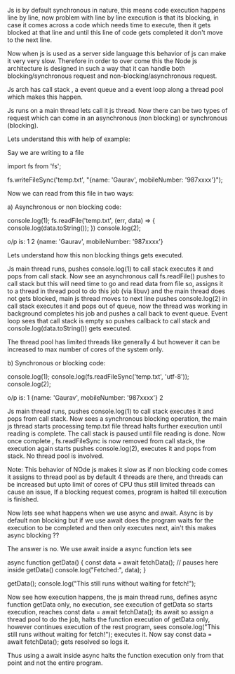 Js is by default synchronous in nature, this means code execution happens line by line, now problem with line by line
execution is that its blocking, in case it comes across a code which needs time to execute, then it gets blocked at
that line and until this line of code gets completed it don't move to the next line.

Now when js is used as a server side language this behavior of js can make it very very slow.
Therefore in order to over come this the Node js architecture is designed in such a way that it can handle both blocking/synchronous
request and non-blocking/asynchronous request.

Js arch has call stack , a event queue and a event loop along a thread pool which makes this happen.

Js runs on a main thread lets call it js thread. Now there can be two types of request which can come in an asynchronous (non blocking) or synchronous (blocking). 

Lets understand this with help of example:

Say we are writing to a file

import fs from 'fs';

fs.writeFileSync('temp.txt', "{name: 'Gaurav', mobileNumber: '987xxxx'}");

Now we can read from this file in two ways:

a) Asynchronous or non blocking code:

console.log(1);
fs.readFile('temp.txt', (err, data) => {
     console.log(data.toString());
 })
console.log(2);

o/p is: 
1
2
{name: 'Gaurav', mobileNumber: '987xxxx'}

Lets understand how this non blocking things gets executed.

Js main thread runs, pushes console.log(1) to call stack executes it and pops from call stack.
Now see an asynchronous call fs.readFile() pushes to call stack but this will need time to go and read data from file so, assigns it
to a thread in thread pool to do this job (via libuv) and the main thread does not gets blocked, main js thread moves to next line pushes console.log(2) in call stack executes it and pops out of queue, now the thread was working in background completes his job and pushes a call back to
event queue. Event loop sees that call stack is empty so pushes callback to call stack and console.log(data.toString()) gets executed.

The thread pool has limited threads like generally 4 but however it can be increased to max number of cores of the system only.

b) Synchronous or blocking code:

console.log(1);
console.log(fs.readFileSync('temp.txt', 'utf-8'));
console.log(2);

o/p is: 
1
{name: 'Gaurav', mobileNumber: '987xxxx'}
2

Js main thread runs, pushes console.log(1) to call stack executes it and pops from call stack.
Now sees a synchronous blocking operation, the main js thread starts processing temp.txt file thread halts further execution until reading is complete. The call stack is paused until file reading is done. Now once complete , fs.readFileSync is now removed from call stack, 
the execution again starts pushes console.log(2), executes it and pops from stack. No thread pool is involved.

Note: This behavior of NOde js makes it slow as if non blocking code comes it assigns to thread pool as by default 4 threads are there, and threads
can be increased but upto limit of cores of CPU thus still limited threads can cause an issue, If a blocking request comes, program is halted till
execution is finished.


Now lets see what happens when we use async and await. Async is by default non blocking but if we use await does the program waits for the
execution to be completed and then only executes next, ain't this makes async blocking ??

The answer is no. We use await inside a async function lets see

async function getData() {
  const data = await fetchData();  // pauses here inside getData()
  console.log("Fetched:", data);
}

getData();
console.log("This still runs without waiting for fetch!");

Now see how execution happens, the js main thread runs, defines async function getData only, no execution, see execution of getData so starts
execution, reaches const data = await fetchData(); its await so assign a thread pool to do the job, halts the function execution of getData 
only, however continues execution of the rest program, sees console.log("This still runs without waiting for fetch!"); executes it.
Now say const data = await fetchData(); gets resolved so logs it.

Thus using a await inside async halts the function execution only from that point and not the entire program.








